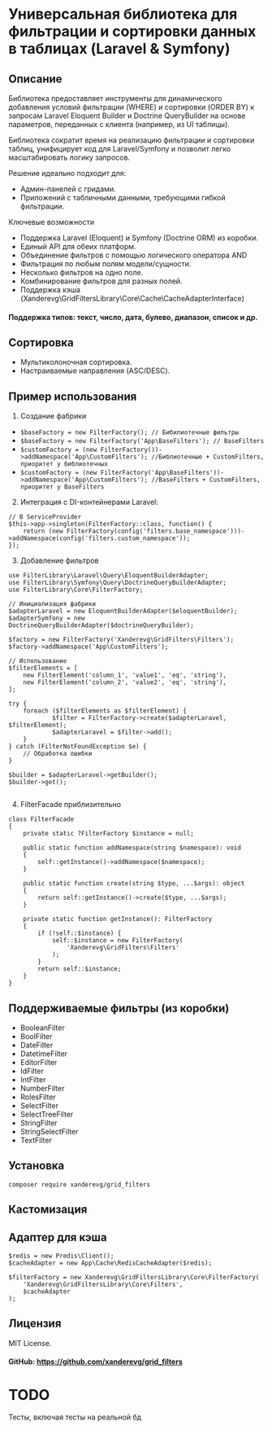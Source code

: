 # Универсальная библиотека для фильтрации и сортировки данных в таблицах (Laravel & Symfony)

## Описание
Библиотека предоставляет инструменты для динамического добавления условий фильтрации (WHERE) и сортировки (ORDER BY) к 
запросам Laravel Eloquent Builder и Doctrine QueryBuilder на основе параметров, переданных с клиента 
(например, из UI таблицы).

Библиотека сократит время на реализацию фильтрации и сортировки таблиц, унифицирует код для Laravel/Symfony и позволит легко масштабировать логику запросов.

Решение идеально подходит для:
- Админ-панелей с гридами.
- Приложений с табличными данными, требующими гибкой фильтрации.

Ключевые возможности
- Поддержка Laravel (Eloquent) и Symfony (Doctrine ORM) из коробки.
- Единый API для обеих платформ.
- Объединение фильтров с помощью логического оператора AND
- Фильтрация по любым полям модели/сущности.
- Несколько фильтров на одно поле.
- Комбинирование фильтров для разных полей.
- Поддержка кэша (Xanderevg\GridFiltersLibrary\Core\Cache\CacheAdapterInterface)

#### Поддержка типов: текст, число, дата, булево, диапазон, список и др.

## Сортировка
- Мультиколоночная сортировка.
- Настраиваемые направления (ASC/DESC).


## Пример использования
1. Создание фабрики
- `$baseFactory = new FilterFactory(); // Бибилиотечные фильтры`
- `$baseFactory = new FilterFactory('App\BaseFilters'); // BaseFilters`
- `$customFactory = (new FilterFactory())->addNamespace('App\CustomFilters'); //Библиотечные + CustomFilters, приоритет у библиотечных`
- `$customFactory = (new FilterFactory('App\BaseFilters'))->addNamespace('App\CustomFilters'); //BaseFilters + CustomFilters, приоритет у BaseFilters`


2. Интеграция с DI-контейнерами Laravel:
```
// В ServiceProvider
$this->app->singleton(FilterFactory::class, function() {
    return (new FilterFactory(config('filters.base_namespace')))->addNamespace(config('filters.custom_namespace'));
});
```

3.  Добавление фильтров
```
use FilterLibrary\Laravel\Query\EloquentBuilderAdapter;
use FilterLibrary\Symfony\Query\DoctrineQueryBuilderAdapter;
use FilterLibrary\Core\FilterFactory;

// Инициализация фабрики
$adapterLaravel = new EloquentBuilderAdapter($eloquentBuilder);
$adapterSymfony = new DoctrineQueryBuilderAdapter($doctrineQueryBuilder);

$factory = new FilterFactory('Xanderevg\GridFilters\Filters');
$factory->addNamespace('App\CustomFilters');

// Использование
$filterElements = [
    new FilterElement('column_1', 'value1', 'eq', 'string'),
    new FilterElement('column_2', 'value2', 'eq', 'string'),
];

try {   
    foreach ($filterElements as $filterElement) {
            $filter = FilterFactory->create($adapterLaravel, $filterElement);
            $adapterLaravel = $filter->add();
    }
} catch (FilterNotFoundException $e) {
    // Обработка ошибки
}

$builder = $adapterLaravel->getBuilder();
$builder->get();
    
```

4. FilterFacade приблизительно
```
class FilterFacade 
{
    private static ?FilterFactory $instance = null;

    public static function addNamespace(string $namespace): void
    {
        self::getInstance()->addNamespace($namespace);
    }

    public static function create(string $type, ...$args): object
    {
        return self::getInstance()->create($type, ...$args);
    }

    private static function getInstance(): FilterFactory
    {
        if (!self::$instance) {
            self::$instance = new FilterFactory(
                'Xanderevg\GridFilters\Filters'
            );
        }
        return self::$instance;
    }
}
```


## Поддерживаемые фильтры (из коробки)
- BooleanFilter
- BoolFilter
- DateFilter
- DatetimeFilter
- EditorFilter
- IdFilter
- IntFilter
- NumberFilter
- RolesFilter
- SelectFilter
- SelectTreeFilter
- StringFilter
- StringSelectFilter
- TextFilter

## Установка
`composer require xanderevg/grid_filters  `

## Кастомизация

## Адаптер для кэша
```
$redis = new Predis\Client();
$cacheAdapter = new App\Cache\RedisCacheAdapter($redis);

$filterFactory = new Xanderevg\GridFiltersLibrary\Core\FilterFactory(
    'Xanderevg\GridFiltersLibrary\Core\Filters',
    $cacheAdapter
);
```

## Лицензия
MIT License.

#### GitHub: https://github.com/xanderevg/grid_filters

# TODO
Тесты, включая тесты на реальной бд
